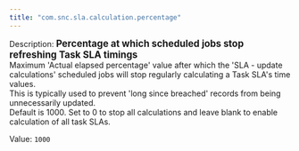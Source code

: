 ```yaml
---
title: "com.snc.sla.calculation.percentage"
---
```


Description: <span style="font-weight:bold;font-size: larger">Percentage at which scheduled jobs stop refreshing Task SLA timings<br/></span>
Maximum 'Actual elapsed percentage' value after which the 'SLA - update calculations' scheduled jobs will stop regularly calculating a Task SLA's time values.<br/>
This is typically used to prevent 'long since breached' records from being unnecessarily updated.<br/>
Default is 1000.  Set to 0 to stop all calculations and leave blank to enable calculation of all task SLAs.

Value: `1000`